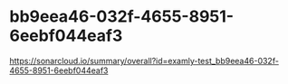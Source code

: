# bb9eea46-032f-4655-8951-6eebf044eaf3
https://sonarcloud.io/summary/overall?id=examly-test_bb9eea46-032f-4655-8951-6eebf044eaf3
